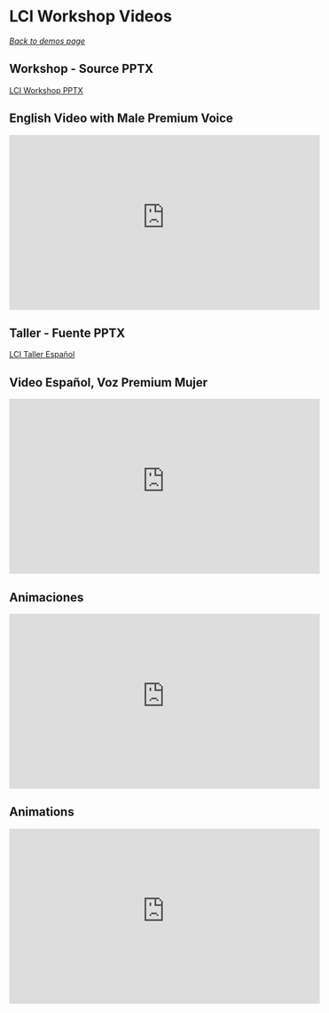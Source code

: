 # LCI Workshop Videos
_[Back to demos page](/lupo/README.md)_

## Workshop - Source PPTX
[LCI Workshop PPTX](https://lupostorageaccount.blob.core.windows.net/demo-videos/lupo/lci/LCI-Universities-Workshop-Storytelling.pptx)

## English Video with Male Premium Voice
<iframe width="560" height="315"
src="https://lupostorageaccount.blob.core.windows.net/demo-videos/lupo/lci/poc_lci_powerpoint_pptx_english_premium_man.mp4" 
frameborder="0" 
allow="accelerometer; autoplay; encrypted-media; gyroscope; picture-in-picture" 
allowfullscreen></iframe>

## Taller - Fuente PPTX
[LCI Taller Español](https://lupostorageaccount.blob.core.windows.net/demo-videos/lupo/lci/poc_lci_pptx_espanol.mp4)

## Video Español, Voz Premium Mujer
<iframe width="560" height="315"
src="https://lupostorageaccount.blob.core.windows.net/demo-videos/lupo/lci/poc_lci_powerpoint_pptx_espanol_mujer.mp4" 
frameborder="0" 
allow="accelerometer; autoplay; encrypted-media; gyroscope; picture-in-picture" 
allowfullscreen></iframe>

## Animaciones 
<iframe width="560" height="315"
src="https://lupostorageaccount.blob.core.windows.net/demo-videos/lupo/lci/poc_lci_animaciones_animaciones_espanol.mp4" 
frameborder="0" 
allow="accelerometer; autoplay; encrypted-media; gyroscope; picture-in-picture" 
allowfullscreen></iframe>

## Animations 
<iframe width="560" height="315"
src="https://lupostorageaccount.blob.core.windows.net/demo-videos/lupo/lci/poc_lci_animaciones_animations_english.mp4" 
frameborder="0" 
allow="accelerometer; autoplay; encrypted-media; gyroscope; picture-in-picture" 
allowfullscreen></iframe>

